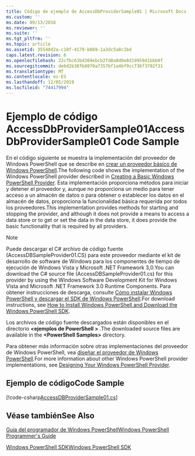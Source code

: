 ```yaml
---
title: Código de ejemplo de AccessDbProviderSample01 | Microsoft Docs
ms.custom: ''
ms.date: 09/13/2016
ms.reviewer: ''
ms.suite: ''
ms.tgt_pltfrm: ''
ms.topic: article
ms.assetid: 35540d2a-c18f-4179-b869-1a3dc5a8c1bd
caps.latest.revision: 6
ms.openlocfilehash: 22cfbc63bd369ebcb2fd8a0d0e8d1995941bbb0f
ms.sourcegitcommit: debd2b38fb8070a7357bf1a4bf9cc736f3702f31
ms.translationtype: MT
ms.contentlocale: es-ES
ms.lasthandoff: 12/05/2019
ms.locfileid: "74417994"
---
```

# <a name="accessdbprovidersample01-code-sample"></a><span data-ttu-id="dfa49-102">Ejemplo de código AccessDbProviderSample01</span><span class="sxs-lookup"><span data-stu-id="dfa49-102">AccessDbProviderSample01 Code Sample</span></span>

<span data-ttu-id="dfa49-103">En el código siguiente se muestra la implementación del proveedor de Windows PowerShell que se describe en [crear un proveedor básico de Windows PowerShell](./creating-a-basic-windows-powershell-provider.md).</span><span class="sxs-lookup"><span data-stu-id="dfa49-103">The following code shows the implementation of the Windows PowerShell provider described in [Creating a Basic Windows PowerShell Provider](./creating-a-basic-windows-powershell-provider.md).</span></span> <span data-ttu-id="dfa49-104">Esta implementación proporciona métodos para iniciar y detener el proveedor y, aunque no proporciona un medio para tener acceso a un almacén de datos o para obtener o establecer los datos en el almacén de datos, proporciona la funcionalidad básica requerida por todos los proveedores.</span><span class="sxs-lookup"><span data-stu-id="dfa49-104">This implementation provides methods for starting and stopping the provider, and although it does not provide a means to access a data store or to get or set the data in the data store, it does provide the basic functionality that is required by all providers.</span></span>

> [!NOTE]
> <span data-ttu-id="dfa49-105">Puede descargar el C# archivo de código fuente (AccessDBSampleProvider01.CS) para este proveedor mediante el kit de desarrollo de software de Windows para los componentes de tiempo de ejecución de Windows Vista y Microsoft .NET Framework 3,0.</span><span class="sxs-lookup"><span data-stu-id="dfa49-105">You can download the C# source file (AccessDBSampleProvider01.cs) for this provider by using the Windows Software Development Kit for Windows Vista and Microsoft .NET Framework 3.0 Runtime Components.</span></span> <span data-ttu-id="dfa49-106">Para obtener instrucciones de descarga, consulte [Cómo instalar Windows PowerShell y descargar el SDK de Windows PowerShell](/powershell/scripting/developer/installing-the-windows-powershell-sdk).</span><span class="sxs-lookup"><span data-stu-id="dfa49-106">For download instructions, see [How to Install Windows PowerShell and Download the Windows PowerShell SDK](/powershell/scripting/developer/installing-the-windows-powershell-sdk).</span></span>
>
> <span data-ttu-id="dfa49-107">Los archivos de código fuente descargados están disponibles en el directorio **\<ejemplos de PowerShell >** .</span><span class="sxs-lookup"><span data-stu-id="dfa49-107">The downloaded source files are available in the **\<PowerShell Samples>** directory.</span></span>
>
> <span data-ttu-id="dfa49-108">Para obtener más información sobre otras implementaciones del proveedor de Windows PowerShell, vea [diseñar el proveedor de Windows PowerShell](./designing-your-windows-powershell-provider.md).</span><span class="sxs-lookup"><span data-stu-id="dfa49-108">For more information about other Windows PowerShell provider implementations, see [Designing Your Windows PowerShell Provider](./designing-your-windows-powershell-provider.md).</span></span>

## <a name="code-sample"></a><span data-ttu-id="dfa49-109">Ejemplo de código</span><span class="sxs-lookup"><span data-stu-id="dfa49-109">Code Sample</span></span>

[!code-csharp[AccessDBProviderSample01.cs](../../../../powershell-sdk-samples/SDK-2.0/csharp/AccessDBProviderSample01/AccessDBProviderSample01.cs#L11-L30 "AccessDBProviderSample01.cs")]

## <a name="see-also"></a><span data-ttu-id="dfa49-110">Véase también</span><span class="sxs-lookup"><span data-stu-id="dfa49-110">See Also</span></span>

[<span data-ttu-id="dfa49-111">Guía del programador de Windows PowerShell</span><span class="sxs-lookup"><span data-stu-id="dfa49-111">Windows PowerShell Programmer's Guide</span></span>](./windows-powershell-programmer-s-guide.md)

[<span data-ttu-id="dfa49-112">Windows PowerShell SDK</span><span class="sxs-lookup"><span data-stu-id="dfa49-112">Windows PowerShell SDK</span></span>](../windows-powershell-reference.md)
